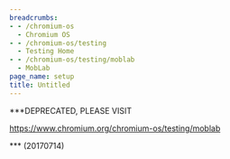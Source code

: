 ```yaml
---
breadcrumbs:
- - /chromium-os
  - Chromium OS
- - /chromium-os/testing
  - Testing Home
- - /chromium-os/testing/moblab
  - MobLab
page_name: setup
title: Untitled
---
```


\*\*\*DEPRECATED, PLEASE VISIT

<https://www.chromium.org/chromium-os/testing/moblab>

\*\*\* (20170714)

